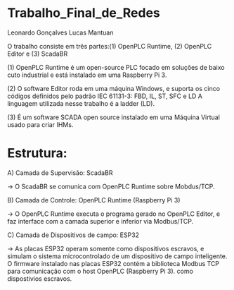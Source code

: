 # Trabalho_Final_de_Redes

Leonardo Gonçalves
Lucas Mantuan

O trabalho consiste em três partes:(1) OpenPLC Runtime, (2) OpenPLC Editor e (3) ScadaBR

(1) OpenPLC Runtime  é um open-source PLC focado em soluções de baixo cuto industrial e está instalado em uma Raspberry Pi 3.

(2) O software Editor roda em uma máquina Windows, e suporta os cinco códigos definidos pelo padrão IEC 61131-3: FBD, IL, ST, SFC e LD
A linguagem utilizada nesse trabalho é a ladder (LD).

(3) É um software SCADA open source instalado em uma Máquina Virtual usado para criar IHMs.


# Estrutura:


A) Camada de Supervisão: ScadaBR

-> O ScadaBR se comunica com OpenPLC Runtime sobre Mobdus/TCP.

B) Camada de Controle: OpenPLC Runtime (Raspberry Pi 3)

-> O OpenPLC Runtime executa o programa gerado no OpenPLC Editor, e faz interface com a camada superior e inferior via Modbus/TCP.

C) Camada de Dispositivos de campo: ESP32

-> As placas ESP32 operam somente como dispositivos escravos, e simulam o sistema microcontrolado de um dispositivo de campo inteligente. O firmware instalado nas placas ESP32 contém a biblioteca Modbus TCP para comunicação com o host OpenPLC (Raspberry Pi 3).
como dispostivios escravos.

